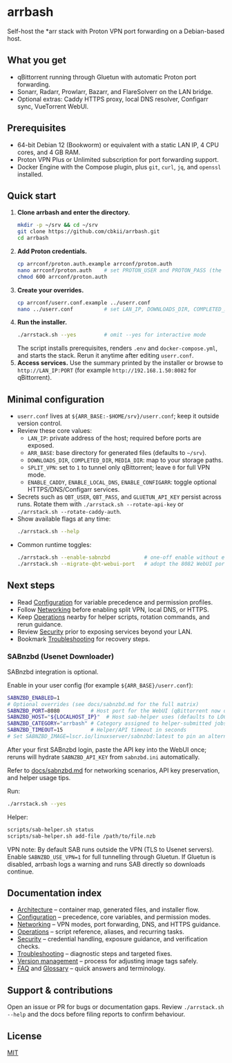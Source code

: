 # arrbash

Self-host the *arr stack with Proton VPN port forwarding on a Debian-based host.

## What you get
- qBittorrent running through Gluetun with automatic Proton port forwarding.
- Sonarr, Radarr, Prowlarr, Bazarr, and FlareSolverr on the LAN bridge.
- Optional extras: Caddy HTTPS proxy, local DNS resolver, Configarr sync, VueTorrent WebUI.

## Prerequisites
- 64-bit Debian 12 (Bookworm) or equivalent with a static LAN IP, 4 CPU cores, and 4 GB RAM.
- Proton VPN Plus or Unlimited subscription for port forwarding support.
- Docker Engine with the Compose plugin, plus `git`, `curl`, `jq`, and `openssl` installed.

## Quick start
1. **Clone arrbash and enter the directory.**
   ```bash
   mkdir -p ~/srv && cd ~/srv
   git clone https://github.com/cbkii/arrbash.git
   cd arrbash
   ```
2. **Add Proton credentials.**
   ```bash
   cp arrconf/proton.auth.example arrconf/proton.auth
   nano arrconf/proton.auth    # set PROTON_USER and PROTON_PASS (the script appends +pmp)
   chmod 600 arrconf/proton.auth
   ```
3. **Create your overrides.**
   ```bash
   cp arrconf/userr.conf.example ../userr.conf
   nano ../userr.conf          # set LAN_IP, DOWNLOADS_DIR, COMPLETED_DIR, MEDIA_DIR
   ```
4. **Run the installer.**
   ```bash
   ./arrstack.sh --yes         # omit --yes for interactive mode
   ```
   The script installs prerequisites, renders `.env` and `docker-compose.yml`, and starts the stack. Rerun it anytime after editing `userr.conf`.
5. **Access services.** Use the summary printed by the installer or browse to `http://LAN_IP:PORT` (for example `http://192.168.1.50:8082` for qBittorrent).

## Minimal configuration
- `userr.conf` lives at `${ARR_BASE:-$HOME/srv}/userr.conf`; keep it outside version control.
- Review these core values:
  - `LAN_IP`: private address of the host; required before ports are exposed.
  - `ARR_BASE`: base directory for generated files (defaults to `~/srv`).
  - `DOWNLOADS_DIR`, `COMPLETED_DIR`, `MEDIA_DIR`: map to your storage paths.
  - `SPLIT_VPN`: set to `1` to tunnel only qBittorrent; leave `0` for full VPN mode.
  - `ENABLE_CADDY`, `ENABLE_LOCAL_DNS`, `ENABLE_CONFIGARR`: toggle optional HTTPS/DNS/Configarr services.
- Secrets such as `QBT_USER`, `QBT_PASS`, and `GLUETUN_API_KEY` persist across runs. Rotate them with `./arrstack.sh --rotate-api-key` or `./arrstack.sh --rotate-caddy-auth`.
- Show available flags at any time:
  ```bash
  ./arrstack.sh --help
  ```
- Common runtime toggles:
  ```bash
  ./arrstack.sh --enable-sabnzbd           # one-off enable without editing userr.conf
  ./arrstack.sh --migrate-qbt-webui-port   # adopt the 8082 WebUI port if you came from 8080
  ```

## Next steps
- Read [Configuration](./docs/configuration.md) for variable precedence and permission profiles.
- Follow [Networking](./docs/networking.md) before enabling split VPN, local DNS, or HTTPS.
- Keep [Operations](./docs/operations.md) nearby for helper scripts, rotation commands, and rerun guidance.
- Review [Security](./docs/security.md) prior to exposing services beyond your LAN.
- Bookmark [Troubleshooting](./docs/troubleshooting.md) for recovery steps.

### SABnzbd (Usenet Downloader)

SABnzbd integration is optional.

Enable in your user config (for example `${ARR_BASE}/userr.conf`):

```bash
SABNZBD_ENABLED=1
# Optional overrides (see docs/sabnzbd.md for the full matrix)
SABNZBD_PORT=8080          # Host port for the WebUI (qBittorrent now defaults to 8082)
SABNZBD_HOST="${LOCALHOST_IP}"  # Host sab-helper uses (defaults to LOCALHOST_IP)
SABNZBD_CATEGORY="arrbash" # Category assigned to helper-submitted jobs
SABNZBD_TIMEOUT=15         # Helper/API timeout in seconds
# Set SABNZBD_IMAGE=lscr.io/linuxserver/sabnzbd:latest to pin an alternate container tag
```

After your first SABnzbd login, paste the API key into the WebUI once; reruns will hydrate
`SABNZBD_API_KEY` from `sabnzbd.ini` automatically.

Refer to [docs/sabnzbd.md](docs/sabnzbd.md) for networking scenarios, API key preservation,
and helper usage tips.

Run:

```bash
./arrstack.sh --yes
```

Helper:

```bash
scripts/sab-helper.sh status
scripts/sab-helper.sh add-file /path/to/file.nzb
```

VPN note:
By default SAB runs outside the VPN (TLS to Usenet servers). Enable `SABNZBD_USE_VPN=1` for full tunnelling through Gluetun.
If Gluetun is disabled, arrbash logs a warning and runs SAB directly so downloads continue.

## Documentation index
- [Architecture](./docs/architecture.md) – container map, generated files, and installer flow.
- [Configuration](./docs/configuration.md) – precedence, core variables, and permission modes.
- [Networking](./docs/networking.md) – VPN modes, port forwarding, DNS, and HTTPS guidance.
- [Operations](./docs/operations.md) – script reference, aliases, and recurring tasks.
- [Security](./docs/security.md) – credential handling, exposure guidance, and verification checks.
- [Troubleshooting](./docs/troubleshooting.md) – diagnostic steps and targeted fixes.
- [Version management](./docs/version-management.md) – process for adjusting image tags safely.
- [FAQ](./docs/faq.md) and [Glossary](./docs/glossary.md) – quick answers and terminology.

## Support & contributions
Open an issue or PR for bugs or documentation gaps. Review `./arrstack.sh --help` and the docs before filing reports to confirm behaviour.

## License
[MIT](./LICENSE)
